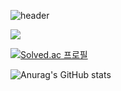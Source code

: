 ![header](https://capsule-render.vercel.app/api?type=waving&color=A100FF&height=200&section=header&text=Hello&fontAlign=80&fontAlignY=17&fontColor=ffffff&fontSize=90&desc=I'M%20SeungSoo&descAlign=79&descAlignY=43&descSize=30&rotate=13)



   
   
   <img src="https://img.shields.io/badge/메일-EA4335?style=flat&logo=gmail&logoColor=white"/>

[![Solved.ac
프로필](http://mazassumnida.wtf/api/v2/generate_badge?boj={handle})](https://solved.ac/{handle})


![Anurag's GitHub stats](https://github-readme-stats.vercel.app/api?username=costudying&show_icons=true&theme=dark)
